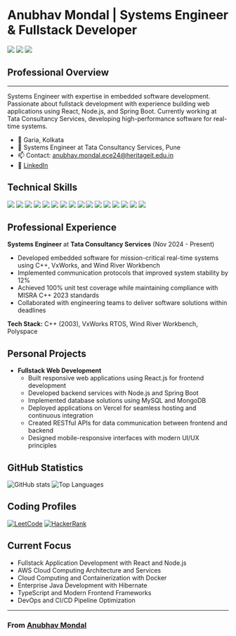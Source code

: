 # Anubhav Mondal | Systems Engineer & Fullstack Developer
![](https://img.shields.io/badge/Embedded_Systems-Expert-brightgreen) ![](https://img.shields.io/badge/Problem_Solver-Elite-blue) ![](https://img.shields.io/badge/Full_Stack-Developer-orange)

## Professional Overview
---
Systems Engineer with expertise in embedded software development. Passionate about fullstack development with experience building web applications using React, Node.js, and Spring Boot. Currently working at Tata Consultancy Services, developing high-performance software for real-time systems.

- 📍 Garia, Kolkata
- 💼 Systems Engineer at Tata Consultancy Services, Pune
- 📫 Contact: [anubhav.mondal.ece24@heritageit.edu.in](mailto:anubhav.mondal.ece24@heritageit.edu.in)
- 🔗 [LinkedIn](https://www.linkedin.com/in/anubhav-mondal-222575236/)

## Technical Skills
![](https://img.shields.io/badge/Lang-Java-informational?style=flat&logo=java&logoColor=white&color=2bbc8a)
![](https://img.shields.io/badge/Lang-C++-informational?style=flat&logo=c%2B%2B&logoColor=white&color=2bbc8a)
![](https://img.shields.io/badge/Lang-Python-informational?style=flat&logo=python&logoColor=white&color=2bbc8a)
![](https://img.shields.io/badge/Lang-JavaScript-informational?style=flat&logo=javascript&logoColor=white&color=2bbc8a)
![](https://img.shields.io/badge/Frontend-React-informational?style=flat&logo=react&logoColor=white&color=2bbc8a)
![](https://img.shields.io/badge/Backend-Node.js-informational?style=flat&logo=node.js&logoColor=white&color=2bbc8a)
![](https://img.shields.io/badge/Framework-Spring_Boot-informational?style=flat&logo=spring-boot&logoColor=white&color=2bbc8a)
![](https://img.shields.io/badge/DB-MySQL-informational?style=flat&logo=mysql&logoColor=white&color=2bbc8a)
![](https://img.shields.io/badge/DB-MongoDB-informational?style=flat&logo=mongodb&logoColor=white&color=2bbc8a)
![](https://img.shields.io/badge/OS-Linux-informational?style=flat&logo=linux&logoColor=white&color=2bbc8a)
![](https://img.shields.io/badge/OS-VxWorks-informational?style=flat&logo=vxworks&logoColor=white&color=2bbc8a)
![](https://img.shields.io/badge/Cloud-AWS-informational?style=flat&logo=amazon-aws&logoColor=white&color=2bbc8a)
![](https://img.shields.io/badge/Tools-Docker-informational?style=flat&logo=docker&logoColor=white&color=2bbc8a)
![](https://img.shields.io/badge/Deploy-Vercel-informational?style=flat&logo=vercel&logoColor=white&color=2bbc8a)
![](https://img.shields.io/badge/DB-PostgreSQL-informational?style=flat&logo=postgresql&logoColor=white&color=2bbc8a)
![](https://img.shields.io/badge/Strategy-DevOps-informational?style=flat&logo=azure-devops&logoColor=white&color=2bbc8a)

## Professional Experience
**Systems Engineer** at **Tata Consultancy Services** (Nov 2024 - Present)
- Developed embedded software for mission-critical real-time systems using C++, VxWorks, and Wind River Workbench
- Implemented communication protocols that improved system stability by 12%
- Achieved 100% unit test coverage while maintaining compliance with MISRA C++ 2023 standards
- Collaborated with engineering teams to deliver software solutions within deadlines

**Tech Stack:** C++ (2003), VxWorks RTOS, Wind River Workbench, Polyspace

## Personal Projects
- **Fullstack Web Development**
  - Built responsive web applications using React.js for frontend development
  - Developed backend services with Node.js and Spring Boot
  - Implemented database solutions using MySQL and MongoDB
  - Deployed applications on Vercel for seamless hosting and continuous integration
  - Created RESTful APIs for data communication between frontend and backend
  - Designed mobile-responsive interfaces with modern UI/UX principles

## GitHub Statistics
![GitHub stats](https://github-readme-stats.vercel.app/api?username=ParadoxAnubhav20&show_icons=true&theme=radical)
![Top Languages](https://github-readme-stats.vercel.app/api/top-langs/?username=ParadoxAnubhav20&layout=compact&theme=radical)

## Coding Profiles
[![LeetCode](https://img.shields.io/badge/-LeetCode-FFA116?style=for-the-badge&logo=LeetCode&logoColor=black)](https://leetcode.com/Paradox20/)
[![HackerRank](https://img.shields.io/badge/-Hackerrank-2EC866?style=for-the-badge&logo=HackerRank&logoColor=white)](https://www.hackerrank.com/profile/anubhavmondal007)

## Current Focus
- Fullstack Application Development with React and Node.js
- AWS Cloud Computing Architecture and Services
- Cloud Computing and Containerization with Docker
- Enterprise Java Development with Hibernate
- TypeScript and Modern Frontend Frameworks
- DevOps and CI/CD Pipeline Optimization
---
### From [Anubhav Mondal](https://github.com/ParadoxAnubhav20)
